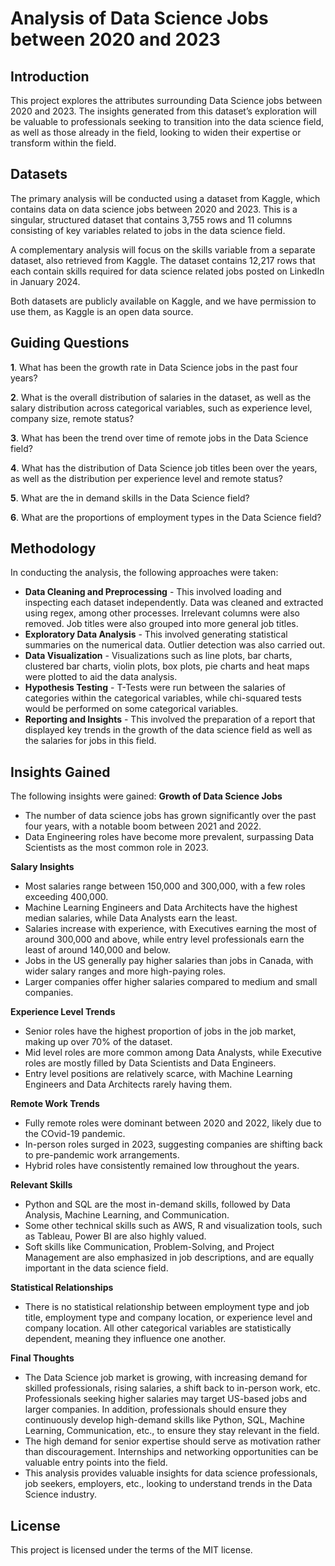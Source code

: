 # Analysis of Data Science Jobs between 2020 and 2023

## Introduction

This project explores the attributes surrounding Data Science jobs between 2020 and 2023. The insights generated from this dataset’s exploration will be valuable to professionals seeking to transition into the data science field, as well as those already in the field, looking to widen their expertise or transform within the field.

## Datasets

The primary analysis will be conducted using a dataset from Kaggle, which contains data on data science jobs between 2020 and 2023. This is a singular, structured dataset that contains 3,755 rows and 11 columns consisting of key variables related to jobs in the data science field.

A complementary analysis will focus on the skills variable from a separate dataset, also retrieved from Kaggle. The dataset contains 12,217 rows that each contain skills required for data science related jobs posted on LinkedIn in January 2024.

Both datasets are publicly available on Kaggle, and we have permission to use them, as Kaggle is an open data source.

## Guiding Questions

**1**. What has been the growth rate in Data Science jobs in the past four years? 

**2**. What is the overall distribution of salaries in the dataset, as well as the salary distribution across categorical variables, such as experience level, company size, remote status?

**3**. What has been the trend over time of remote jobs in the Data Science field? 

**4**. What has the distribution of Data Science job titles been over the years, as well as the distribution per experience level and remote status?

**5**. What are the in demand skills in the Data Science field?

**6**. What are the proportions of employment types in the Data Science field?

## Methodology 
In conducting the analysis, the following approaches were taken:
  * **Data Cleaning and Preprocessing** \- This involved loading and inspecting each dataset independently. Data was cleaned and extracted using regex, among other processes. Irrelevant columns were also removed. Job titles were also grouped into more general job titles.
  * **Exploratory Data Analysis** \- This involved generating statistical summaries on the numerical data. Outlier detection was also carried out.
  * **Data Visualization** \- Visualizations such as line plots, bar charts, clustered bar charts, violin plots, box plots, pie charts and heat maps were plotted to aid the data analysis.
  *  **Hypothesis Testing** \- T-Tests were run between the salaries of categories within the categorical variables, while chi-squared tests would be performed on some categorical variables.
  *  **Reporting and Insights** \- This involved the preparation of a report that displayed key trends in the growth of the data science field as well as the salaries for jobs in this field.

## Insights Gained
The following insights were gained:
 **Growth of Data Science Jobs**
- The number of data science jobs has grown significantly over the past four years, with a notable boom between 2021 and 2022.
- Data Engineering roles have become more prevalent, surpassing Data Scientists as the most common role in 2023.

**Salary Insights**
- Most salaries range between 150,000 and 300,000, with a few roles exceeding 400,000.
- Machine Learning Engineers and Data Architects have the highest median salaries, while Data Analysts earn the least.
- Salaries increase with experience, with Executives earning the most of around 300,000 and above, while entry level professionals earn the least of around 140,000 and below.
- Jobs in the US generally pay higher salaries than jobs in Canada, with wider salary ranges and more high-paying roles.
- Larger companies offer higher salaries compared to medium and small companies.

**Experience Level Trends**
- Senior roles have the highest proportion of jobs in the job market, making up over 70% of the dataset.
- Mid level roles are more common among Data Analysts, while Executive roles are mostly filled by Data Scientists and Data Engineers.
- Entry level positions are relatively scarce, with Machine Learning Engineers and Data Architects rarely having them.

**Remote Work Trends**
- Fully remote roles were dominant between 2020 and 2022, likely due to the COvid-19 pandemic.
- In-person roles surged in 2023, suggesting companies are shifting back to pre-pandemic work arrangements.
- Hybrid roles have consistently remained low throughout the years.

**Relevant Skills**
- Python and SQL are the most in-demand skills, followed by Data Analysis, Machine Learning, and Communication.
- Some other technical skills such as AWS, R and visualization tools, such as Tableau, Power BI are also highly valued.
- Soft skills like Communication, Problem-Solving, and Project Management are also emphasized in job descriptions, and are equally important in the data science field.

**Statistical Relationships**
- There is no statistical relationship between employment type and job title, employment type and company location, or experience level and company location. All other categorical variables are statistically dependent, meaning they influence one another.

**Final Thoughts**
- The Data Science job market is growing, with increasing demand for skilled professionals, rising salaries, a shift back to in-person work, etc. Professionals seeking higher salaries may target US-based jobs and larger companies. In addition, professionals should ensure they continuously develop high-demand skills like Python, SQL, Machine Learning, Communication, etc., to ensure they stay relevant in the field.
- The high demand for senior expertise should serve as motivation rather than discouragement. Internships and networking opportunities can be valuable entry points into the field.
- This analysis provides valuable insights for data science professionals, job seekers, employers, etc., looking to understand trends in the Data Science industry.

## License
This project is licensed under the terms of the MIT license.